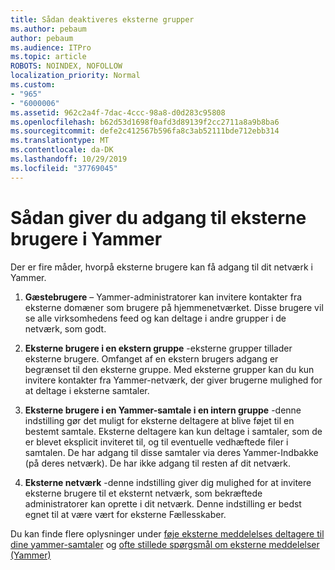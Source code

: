 ```yaml
---
title: Sådan deaktiveres eksterne grupper
ms.author: pebaum
author: pebaum
ms.audience: ITPro
ms.topic: article
ROBOTS: NOINDEX, NOFOLLOW
localization_priority: Normal
ms.custom:
- "965"
- "6000006"
ms.assetid: 962c2a4f-7dac-4ccc-98a8-d0d283c95808
ms.openlocfilehash: b62d53d1698f0afd3d89139f2cc2711a8a9b8ba6
ms.sourcegitcommit: defe2c412567b596fa8c3ab52111bde712ebb314
ms.translationtype: MT
ms.contentlocale: da-DK
ms.lasthandoff: 10/29/2019
ms.locfileid: "37769045"
---
```

# <a name="how-to-give-access-to-external-users-in-yammer"></a>Sådan giver du adgang til eksterne brugere i Yammer

Der er fire måder, hvorpå eksterne brugere kan få adgang til dit netværk i Yammer.
  
1. **Gæstebrugere** – Yammer-administratorer kan invitere kontakter fra eksterne domæner som brugere på hjemmenetværket. Disse brugere vil se alle virksomhedens feed og kan deltage i andre grupper i de netværk, som godt.

2. **Eksterne brugere i en ekstern gruppe** -eksterne grupper tillader eksterne brugere. Omfanget af en ekstern brugers adgang er begrænset til den eksterne gruppe. Med eksterne grupper kan du kun invitere kontakter fra Yammer-netværk, der giver brugerne mulighed for at deltage i eksterne samtaler.

3. **Eksterne brugere i en Yammer-samtale i en intern gruppe** -denne indstilling gør det muligt for eksterne deltagere at blive føjet til en bestemt samtale. Eksterne deltagere kan kun deltage i samtaler, som de er blevet eksplicit inviteret til, og til eventuelle vedhæftede filer i samtalen. De har adgang til disse samtaler via deres Yammer-Indbakke (på deres netværk). De har ikke adgang til resten af dit netværk.

4. **Eksterne netværk** -denne indstilling giver dig mulighed for at invitere eksterne brugere til et eksternt netværk, som bekræftede administratorer kan oprette i dit netværk. Denne indstilling er bedst egnet til at være vært for eksterne Fællesskaber.

Du kan finde flere oplysninger under [føje eksterne meddelelses deltagere til dine yammer-samtaler](https://docs.microsoft.com/yammer/work-with-external-users/add-external-participants) og [ofte stillede spørgsmål om eksterne meddelelser (Yammer)](https://docs.microsoft.com/yammer/work-with-external-users/external-messaging-faq)
  